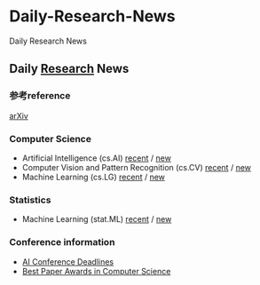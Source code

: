 # Daily-Research-News
Daily Research News
## Daily [Research](https://arxiv.org/) News

### 参考reference

 [arXiv](https://arxiv.org/) 

### Computer Science

- Artificial Intelligence (cs.AI) [recent](https://arxiv.org/list/cs.AI/recent) / [new](https://arxiv.org/list/cs.AI/new)
- Computer Vision and Pattern Recognition (cs.CV) [recent](https://arxiv.org/list/cs.CV/recent) / [new](https://arxiv.org/list/cs.CV/new)
- Machine Learning (cs.LG) [recent](https://arxiv.org/list/cs.LG/recent) / [new](https://arxiv.org/list/cs.LG/new)

### Statistics

- Machine Learning (stat.ML) [recent](https://arxiv.org/list/stat.ML/recent) / [new](https://arxiv.org/list/stat.ML/new)

### Conference information

- [AI Conference Deadlines](https://aideadlin.es/?sub=ML,CV,NLP,RO,SP,DM)
- [Best Paper Awards in Computer Science](https://jeffhuang.com/best_paper_awards.html)





